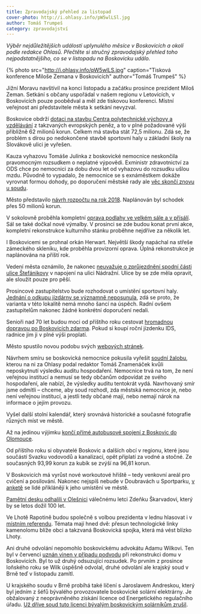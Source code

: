 ```yaml
---
title: Zpravodajský přehled za listopad
cover-photo: http://i.ohlasy.info/pW5wlLSl.jpg
author: Tomáš Trumpeš
category: zpravodajství
---
```


*Výběr nejdůležitějších událostí uplynulého měsíce v Boskovicích a okolí podle redakce Ohlasů. Přečtěte si stručný zpravodajský přehled toho nejpodstatnějšího, co se v listopadu na Boskovicku událo.*

{% photo src="http://i.ohlasy.info/pW5wlLS.jpg" caption="Tisková konference Miloše Zemana v Boskovicích" author="Tomáš Trumpeš" %}

Jižní Moravu navštívil na konci listopadu a začátku prosince prezident Miloš Zeman. Setkání s občany uspořádal v našem regionu v Letovicích, v Boskovicích pouze poobědval a měl zde tiskovou konferenci. Místní veřejnost ani představitele města k setkání nevyzval.

Boskovice obdrží [dotaci na stavbu Centra polytechnické výchovy a vzdělávání](http://www.ohlasy.info/clanky/2017/11/cpv-bude.html) z takzvaných evropských peněz, a to v plné požadované výši přibližně 62 milionů korun. Celkem má stavba stát 72,5 milionu. Zdá se, že problém s dírou po nedokončené stavbě sportovní haly u základní školy na Slovákově ulici je vyřešen.

Kauza vyhazovu Tomáše Julínka z boskovické nemocnice neskončila pravomocným rozsudkem o neplatné výpovědi. Exministr zdravotnictví za ODS chce po nemocnici za dobu dvou let od vyhazovu do rozsudku ušlou mzdu. Původně to vypadalo, že nemocnice se s exnáměstkem dokáže vyrovnat formou dohody, po doporučení městské rady ale [věc skončí znovu u soudu](http://www.ohlasy.info/clanky/2017/11/julinek-soud.html).

Město představilo [návrh rozpočtu na rok 2018](http://www.ohlasy.info/clanky/2017/11/rozpocet.html). Naplánován byl schodek přes 50 milionů korun.

V sokolovně proběhla kompletní [oprava podlahy ve velkém sále a v přísálí](https://www.facebook.com/mestoboskovice/posts/1525456634203628). Sál se také dočkal nové výmalby. V prosinci se zde budou konat první akce, kompletní rekonstrukce kulturního stánku proběhne nejdříve za několik let.

I Boskovicemi se prohnal orkán Herwart. Největší škody napáchal na střeše zámeckého skleníku, kde proběhla provizorní oprava. Úplná rekonstrukce je naplánována na příští rok.

Vedení města oznámilo, že nakonec [neuvažuje o zprůjezdnění spodní části ulice Štefánikovy](http://www.ohlasy.info/clanky/2017/11/zpravy-z-radnice.html) v napojení na ulici Nádražní. Ulice by se zde měla opravit, ale sloužit pouze pro pěší.

Prosincové zastupitelstvo bude rozhodovat o umístění sportovní haly. [Jednání o odkupu jízdárny se významně neposunula](http://www.ohlasy.info/clanky/2017/11/hala-susilova.html), zdá se proto, že varianta v této lokalitě nemá mnoho šancí na úspěch. Radní ovšem zastupitelům nakonec žádné konkrétní doporučení nedali.

Senioři nad 70 let budou moci od příštího roku cestovat [hromadnou dopravou po Boskovicích zdarma](http://www.ohlasy.info/clanky/2017/11/z-radnice.html). Pokud si koupí roční jízdenku IDS, radnice jim ji v plné výši proplatí.

Město spustilo novou podobu svých [webových stránek](http://boskovice.cz/).

Návrhem smíru se boskovická nemocnice pokusila vyřešit [soudní žalobu](http://www.ohlasy.info/clanky/2017/08/nemocnice-soud.html), kterou na ni za Ohlasy podal redaktor Tomáš Znamenáček kvůli neposkytnutí výsledku auditu hospodaření. Nemocnice trvá na tom, že není veřejnou institucí a nemusí se tedy občanům odpovídat ze svého hospodaření, ale nabízí, že výsledky auditu tentokrát vydá. Navrhovaný smír jsme odmítli – chceme, aby soud rozhodl, zda městská nemocnice je, nebo není veřejnou institucí, a jestli tedy občané mají, nebo nemají nárok na informace o jejím provozu.

Vyšel další stolní kalendář, který srovnává historické a současné fotografie různých míst ve městě.

Až na jedinou výjimku [končí přímé autobusové spojení z Boskovic do Olomouce](http://www.ohlasy.info/clanky/2017/11/bus-olomouc.html).

Od příštího roku si obyvatelé Boskovic a dalších obcí v regionu, které jsou součástí Svazku vodovodů a kanalizací, opět připlatí za vodné a stočné. Ze současných 93,99 korun za kubík se zvýší na 96,81 korun.

V Boskovicích má vyrůst nové workoutové hřiště – tedy venkovní areál pro cvičení a posilování. Nakonec nejspíš nebude v Doubravách u Sportparku, [v anketě](http://boskovice.cz/jak-dopadla-anketa/d-32238) se lidé přiklánějí k jeho umístění ve městě.

[Pamětní desku odhalili v Olešnici](https://blanensky.denik.cz/zpravy_region/pilota-raf-pripomina-v-olesnici-pametni-deska-na-skarvadu-vzpomneli-pratele-20171109.html) válečnému letci Zdeňku Škarvadovi, který by se letos dožil 100 let.

Ve Lhotě Rapotině budou společně s volbou prezidenta v lednu hlasovat i v [místním referendu](http://zrcadlo.net/clanky/Ve-Lhote-Rapotine-bude-referendum-o-kamenolomu-a-o-zeleznici-4535/). Témata mají hned dvě: přesun technologické linky kamenolomu blíže obci a takzvaná Boskovická spojka, která má vést blízko Lhoty.

Ani druhé odvolání nepomohlo boskovickému advokátu Adamu Wilkovi. Ten byl v červenci [uznán vinen v případu podvodu](https://www.novinky.cz/krimi/435193-advokat-mel-objednat-okna-a-fakturu-hodit-na-bileho-kone-opijejiciho-se-vyslouzileho-hornika.html) při rekonstrukci domu v Boskovicích. Byl to už druhý odsuzující rozsudek. Po prvním z prosince loňského roku se Wilk úspěšně odvolal, druhé odvolání ale krajský soud v Brně teď v listopadu zamítl.

U krajského soudu v Brně probíhá také líčení s Jaroslavem Andreskou, který byl jedním z šéfů bývalého provozovatele boskovické solární elektrárny. Je obžalovaný z neoprávněného získání licence od Energetického regulačního úřadu. [Už dříve soud tuto licenci bývalým boskovickým solárníkům zrušil](http://www.ohlasy.info/clanky/2015/05/akam-bez-licence.html).